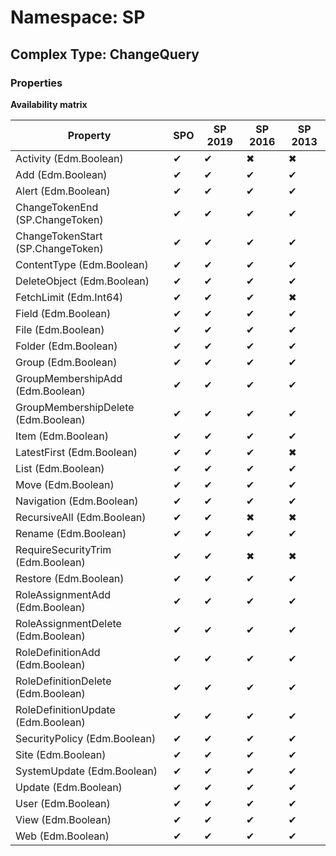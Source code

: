 # Namespace: SP

## Complex Type: ChangeQuery

### Properties

**Availability matrix**

Property | SPO | SP 2019 | SP 2016 | SP 2013
----------|-----|---------|---------|--------
Activity (Edm.Boolean) | ✔ | ✔ | ✖ | ✖
Add (Edm.Boolean) | ✔ | ✔ | ✔ | ✔
Alert (Edm.Boolean) | ✔ | ✔ | ✔ | ✔
ChangeTokenEnd (SP.ChangeToken) | ✔ | ✔ | ✔ | ✔
ChangeTokenStart (SP.ChangeToken) | ✔ | ✔ | ✔ | ✔
ContentType (Edm.Boolean) | ✔ | ✔ | ✔ | ✔
DeleteObject (Edm.Boolean) | ✔ | ✔ | ✔ | ✔
FetchLimit (Edm.Int64) | ✔ | ✔ | ✔ | ✖
Field (Edm.Boolean) | ✔ | ✔ | ✔ | ✔
File (Edm.Boolean) | ✔ | ✔ | ✔ | ✔
Folder (Edm.Boolean) | ✔ | ✔ | ✔ | ✔
Group (Edm.Boolean) | ✔ | ✔ | ✔ | ✔
GroupMembershipAdd (Edm.Boolean) | ✔ | ✔ | ✔ | ✔
GroupMembershipDelete (Edm.Boolean) | ✔ | ✔ | ✔ | ✔
Item (Edm.Boolean) | ✔ | ✔ | ✔ | ✔
LatestFirst (Edm.Boolean) | ✔ | ✔ | ✔ | ✖
List (Edm.Boolean) | ✔ | ✔ | ✔ | ✔
Move (Edm.Boolean) | ✔ | ✔ | ✔ | ✔
Navigation (Edm.Boolean) | ✔ | ✔ | ✔ | ✔
RecursiveAll (Edm.Boolean) | ✔ | ✔ | ✖ | ✖
Rename (Edm.Boolean) | ✔ | ✔ | ✔ | ✔
RequireSecurityTrim (Edm.Boolean) | ✔ | ✔ | ✖ | ✖
Restore (Edm.Boolean) | ✔ | ✔ | ✔ | ✔
RoleAssignmentAdd (Edm.Boolean) | ✔ | ✔ | ✔ | ✔
RoleAssignmentDelete (Edm.Boolean) | ✔ | ✔ | ✔ | ✔
RoleDefinitionAdd (Edm.Boolean) | ✔ | ✔ | ✔ | ✔
RoleDefinitionDelete (Edm.Boolean) | ✔ | ✔ | ✔ | ✔
RoleDefinitionUpdate (Edm.Boolean) | ✔ | ✔ | ✔ | ✔
SecurityPolicy (Edm.Boolean) | ✔ | ✔ | ✔ | ✔
Site (Edm.Boolean) | ✔ | ✔ | ✔ | ✔
SystemUpdate (Edm.Boolean) | ✔ | ✔ | ✔ | ✔
Update (Edm.Boolean) | ✔ | ✔ | ✔ | ✔
User (Edm.Boolean) | ✔ | ✔ | ✔ | ✔
View (Edm.Boolean) | ✔ | ✔ | ✔ | ✔
Web (Edm.Boolean) | ✔ | ✔ | ✔ | ✔
